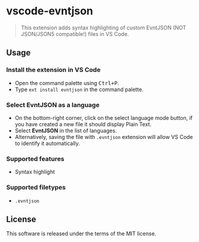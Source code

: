 # vscode-evntjson

> This extension adds syntax highlighting of custom EvntJSON (NOT JSON/JSON5 compatible!) files in VS Code.

## Usage

### Install the extension in VS Code

  * Open the command palette using <kbd>Ctrl+P</kbd>.
  * Type `ext install evntjson` in the command palette.

### Select **EvntJSON** as a language

  * On the bottom-right corner, click on the select language mode button, if you have created a new file it should display Plain Text.
  * Select **EvntJSON** in the list of languages.
  * Alternatively, saving the file with `.evntjson` extension will allow VS Code to identify it automatically.

### Supported features

  * Syntax highlight

### Supported filetypes

  * `.evntjson`

## License

This software is released under the terms of the MIT license.
